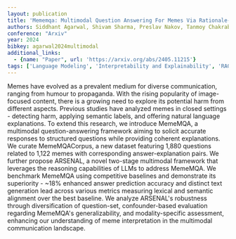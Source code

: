 ```yaml
---
layout: publication
title: 'Mememqa: Multimodal Question Answering For Memes Via Rationale-based Inferencing'
authors: Siddhant Agarwal, Shivam Sharma, Preslav Nakov, Tanmoy Chakraborty
conference: "Arxiv"
year: 2024
bibkey: agarwal2024multimodal
additional_links:
  - {name: "Paper", url: 'https://arxiv.org/abs/2405.11215'}
tags: ['Language Modeling', 'Interpretability and Explainability', 'RAG', 'Security', 'Tools', 'Applications', 'Multimodal Models']
---
```

Memes have evolved as a prevalent medium for diverse communication, ranging
from humour to propaganda. With the rising popularity of image-focused content,
there is a growing need to explore its potential harm from different aspects.
Previous studies have analyzed memes in closed settings - detecting harm,
applying semantic labels, and offering natural language explanations. To extend
this research, we introduce MemeMQA, a multimodal question-answering framework
aiming to solicit accurate responses to structured questions while providing
coherent explanations. We curate MemeMQACorpus, a new dataset featuring 1,880
questions related to 1,122 memes with corresponding answer-explanation pairs.
We further propose ARSENAL, a novel two-stage multimodal framework that
leverages the reasoning capabilities of LLMs to address MemeMQA. We benchmark
MemeMQA using competitive baselines and demonstrate its superiority - ~18%
enhanced answer prediction accuracy and distinct text generation lead across
various metrics measuring lexical and semantic alignment over the best
baseline. We analyze ARSENAL's robustness through diversification of
question-set, confounder-based evaluation regarding MemeMQA's generalizability,
and modality-specific assessment, enhancing our understanding of meme
interpretation in the multimodal communication landscape.

